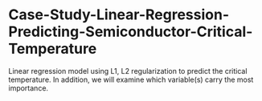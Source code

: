 # Case-Study-Linear-Regression-Predicting-Semiconductor-Critical-Temperature
 Linear regression model using L1, L2 regularization to predict the critical temperature. In addition, we will examine which variable(s) carry the most importance.
